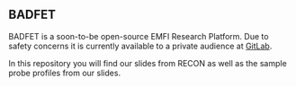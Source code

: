 ## BADFET
BADFET is a soon-to-be open-source EMFI Research Platform. Due to safety
concerns it is currently available to a private audience at
[GitLab](https://gitlab.com/RedBalloonShenanigans/BADFET).

In this repository you will find our slides from RECON as well as the sample
probe profiles from our slides.

